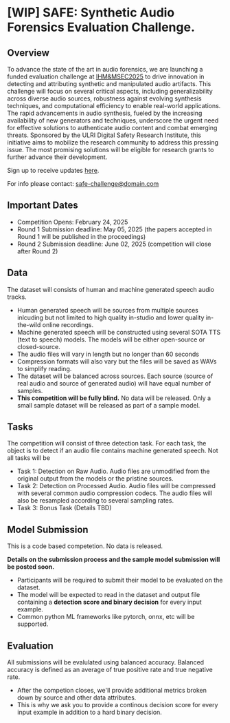 # [WIP] SAFE: Synthetic Audio Forensics Evaluation Challenge. 

## Overview

To advance the state of the art in audio forensics, we are launching a funded evaluation challenge at [IHM&MSEC2025](https://www.ihmmsec.org/cms/home/index.html) to drive innovation in detecting and attributing synthetic and manipulated audio artifacts. This challenge will focus on several critical aspects, including generalizability across diverse audio sources, robustness against evolving synthesis techniques, and computational efficiency to enable real-world applications. The rapid advancements in audio synthesis, fueled by the increasing availability of new generators and techniques, underscore the urgent need for effective solutions to authenticate audio content and combat emerging threats. Sponsored by the ULRI Digital Safety Research Institute, this initiative aims to mobilize the research community to address this pressing issue. The most promising solutions will be eligible for research grants to further advance their development. 

Sign up to receive updates [here]().

For info please contact: safe-challenge@domain.com

## Important Dates

- Competition Opens: February 24, 2025
- Round 1 Submission deadline: May 05, 2025 (the papers accepted in Round 1 will be published in the proceedings)
- Round 2 Submission deadline: June 02, 2025 (competition will close after Round 2)

## Data

The dataset will consists of human and machine generated speech audio tracks. 

- Human generated speech will be sources from multiple sources inlcuding but not limited to high quality in-studio and lower quality in-the-wild online recordings.
- Machine generated speech will be constructed using several  SOTA TTS (text to speech) models. The models will be either open-source or closed-source.
- The audio files will vary in length but no longer than 60 seconds
- Compression formats will also vary but the files will be saved as WAVs to simplify reading.
- The dataset will be balanced across sources. Each source (source of real audio and source of generated audio) will have equal number of samples. 
- **This competition will be fully blind.** No data will be released. Only a small sample dataset will be released as part of a sample model.
  
## Tasks  

The competition will consist of three detection task. For each task, the object is to detect if an audio file contains machine generated speech. Not all tasks will be

- Task 1: Detection on Raw Audio. Audio files are unmodified from the original output from the models or the pristine sources.
- Task 2: Detection on Processed Audio. Audio files will be compressed with several common audio compression codecs. The audio files will also be resampled according to several sampling rates.
- Task 3: Bonus Task (Details TBD)

## Model Submission

This is a code based competetion. No data is released. 

**Details on the submission process and the sample model submission will be posted soon.**

- Participants will be required to submit their model to be evaluated on the dataset.
- The model will be expected to read in the dataset and output file containing a **detection score and binary decision** for every input example.
- Common python ML frameworks like pytorch, onnx, etc will be supported.

## Evaluation

All submissions will be evalulated using balanced accuracy. Balanced accuracy is defined as an average of true positive rate and true negative rate. 

- After the competion closes, we'll provide additional metrics broken down by source and other data attributes.
- This is why we ask you to provide a continous decision score for every input example in addition to a hard binary decision.

